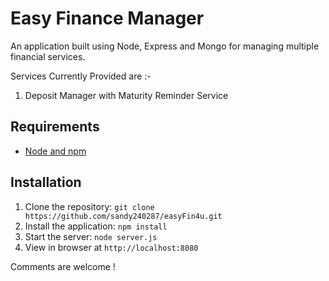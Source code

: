 # Easy Finance Manager

An application built using Node, Express and Mongo for managing multiple financial services.

Services Currently Provided are :-

  1. Deposit Manager with Maturity Reminder Service

## Requirements

- [Node and npm](http://nodejs.org)

## Installation

1. Clone the repository: `git clone https://github.com/sandy240287/easyFin4u.git`
2. Install the application: `npm install`
3. Start the server: `node server.js`
4. View in browser at `http://localhost:8080`

Comments are welcome !
